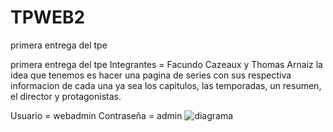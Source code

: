 # TPWEB2
primera entrega del tpe


primera entrega del tpe
 Integrantes = Facundo Cazeaux y Thomas Arnaiz
la idea que tenemos es hacer una pagina de series con sus respectiva informacion de cada una ya sea los capitulos, las temporadas, un resumen, el director y protagonistas.

Usuario = webadmin
Contraseña = admin
![diagrama](https://github.com/user-attachments/assets/cf91ed9b-3757-400d-a422-8aed5cec0d6e)
